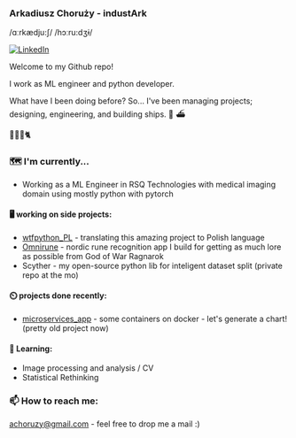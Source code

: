 ### Arkadiusz Choruży - industArk
/ɑːrkædju:ʃ/ /hɔːru:dʒɨ/

<a href="https://www.linkedin.com/in/arkadiuszchoruzy/"><img alt="LinkedIn" src="https://img.shields.io/badge/LinkedIn-Arkadiusz%20Choruzy-blue?style=flat-square&logo=linkedin"></a>

Welcome to my Github repo! 

I work as ML engineer and python developer. 

What have I been doing before?
So... I've been managing projects; designing, engineering, and building ships. :ship: :ferry:

:woman::baby::bearded_person::cat2:

### :world_map: I'm currently...

- Working as a ML Engineer in RSQ Technologies with medical imaging domain using mostly python with pytorch

#### :desktop_computer: working on side projects:

- [wtfpython_PL](https://github.com/industArk/wtfpython_PL) - translating this amazing project to Polish language
- [Omnirune](https://github.com/industArk/omnirune) - nordic rune recognition app I build for getting as much lore as possible from God of War Ragnarok
- Scyther - my open-source python lib for inteligent dataset split (private repo at the mo)

#### ⏲️ projects done recently:

- [microservices_app](https://github.com/industArk/microservices_app) - some containers on docker - let's generate a chart! (pretty old project now)

#### :memo: Learning:
- Image processing and analysis / CV
- Statistical Rethinking


### 📫 How to reach me:
achoruzy@gmail.com - feel free to drop me a mail :)
